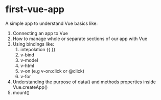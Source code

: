# first-vue-app
A simple app to understand Vue basics like:
1. Connecting an app to Vue
2. How to manage whole or separate sections of our app with Vue
3. Using bindings like:
   1. intepolation {{ }}
   2. v-bind
   3. v-model
   4. v-html
   5. v-on (e.g v-on:click or @click)
   6. v-for
4. Understanding the purpose of data() and methods properties inside Vue.createApp()
5. mount()
